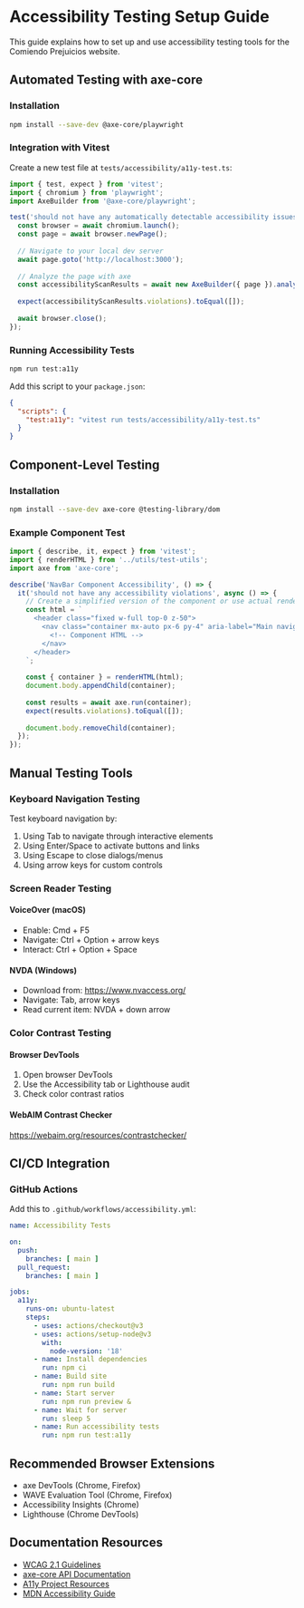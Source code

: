 # Accessibility Testing Setup Guide

This guide explains how to set up and use accessibility testing tools for the Comiendo Prejuicios website.

## Automated Testing with axe-core

### Installation

```bash
npm install --save-dev @axe-core/playwright
```

### Integration with Vitest

Create a new test file at `tests/accessibility/a11y-test.ts`:

```typescript
import { test, expect } from 'vitest';
import { chromium } from 'playwright';
import AxeBuilder from '@axe-core/playwright';

test('should not have any automatically detectable accessibility issues', async () => {
  const browser = await chromium.launch();
  const page = await browser.newPage();
  
  // Navigate to your local dev server
  await page.goto('http://localhost:3000');
  
  // Analyze the page with axe
  const accessibilityScanResults = await new AxeBuilder({ page }).analyze();
  
  expect(accessibilityScanResults.violations).toEqual([]);
  
  await browser.close();
});
```

### Running Accessibility Tests

```bash
npm run test:a11y
```

Add this script to your `package.json`:

```json
{
  "scripts": {
    "test:a11y": "vitest run tests/accessibility/a11y-test.ts"
  }
}
```

## Component-Level Testing

### Installation

```bash
npm install --save-dev axe-core @testing-library/dom
```

### Example Component Test

```typescript
import { describe, it, expect } from 'vitest';
import { renderHTML } from '../utils/test-utils';
import axe from 'axe-core';

describe('NavBar Component Accessibility', () => {
  it('should not have any accessibility violations', async () => {
    // Create a simplified version of the component or use actual rendering
    const html = `
      <header class="fixed w-full top-0 z-50">
        <nav class="container mx-auto px-6 py-4" aria-label="Main navigation">
          <!-- Component HTML -->
        </nav>
      </header>
    `;
    
    const { container } = renderHTML(html);
    document.body.appendChild(container);
    
    const results = await axe.run(container);
    expect(results.violations).toEqual([]);
    
    document.body.removeChild(container);
  });
});
```

## Manual Testing Tools

### Keyboard Navigation Testing

Test keyboard navigation by:

1. Using Tab to navigate through interactive elements
2. Using Enter/Space to activate buttons and links
3. Using Escape to close dialogs/menus
4. Using arrow keys for custom controls

### Screen Reader Testing

#### VoiceOver (macOS)

- Enable: Cmd + F5
- Navigate: Ctrl + Option + arrow keys
- Interact: Ctrl + Option + Space

#### NVDA (Windows)

- Download from: https://www.nvaccess.org/
- Navigate: Tab, arrow keys
- Read current item: NVDA + down arrow

### Color Contrast Testing

#### Browser DevTools

1. Open browser DevTools
2. Use the Accessibility tab or Lighthouse audit
3. Check color contrast ratios

#### WebAIM Contrast Checker

https://webaim.org/resources/contrastchecker/

## CI/CD Integration

### GitHub Actions

Add this to `.github/workflows/accessibility.yml`:

```yaml
name: Accessibility Tests

on:
  push:
    branches: [ main ]
  pull_request:
    branches: [ main ]

jobs:
  a11y:
    runs-on: ubuntu-latest
    steps:
      - uses: actions/checkout@v3
      - uses: actions/setup-node@v3
        with:
          node-version: '18'
      - name: Install dependencies
        run: npm ci
      - name: Build site
        run: npm run build
      - name: Start server
        run: npm run preview &
      - name: Wait for server
        run: sleep 5
      - name: Run accessibility tests
        run: npm run test:a11y
```

## Recommended Browser Extensions

- axe DevTools (Chrome, Firefox)
- WAVE Evaluation Tool (Chrome, Firefox)
- Accessibility Insights (Chrome)
- Lighthouse (Chrome DevTools)

## Documentation Resources

- [WCAG 2.1 Guidelines](https://www.w3.org/WAI/WCAG21/quickref/)
- [axe-core API Documentation](https://github.com/dequelabs/axe-core/blob/develop/doc/API.md)
- [A11y Project Resources](https://www.a11yproject.com/resources/)
- [MDN Accessibility Guide](https://developer.mozilla.org/en-US/docs/Web/Accessibility) 
